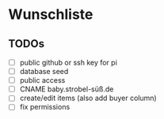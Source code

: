 # Wunschliste

## TODOs
- [ ] public github or ssh key for pi
- [ ] database seed
- [ ] public access
- [ ] CNAME baby.strobel-süß.de
- [ ] create/edit items (also add buyer column)
- [ ] fix permissions
